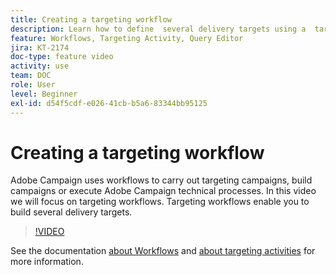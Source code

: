 ```yaml
---
title: Creating a targeting workflow
description: Learn how to define  several delivery targets using a  targeting workflows.
feature: Workflows, Targeting Activity, Query Editor
jira: KT-2174
doc-type: feature video
activity: use
team: DOC
role: User
level: Beginner
exl-id: d54f5cdf-e026-41cb-b5a6-83344bb95125
---
```

# Creating a targeting workflow

Adobe Campaign uses workflows to carry out targeting campaigns, build campaigns or execute Adobe Campaign technical processes. In this video we will focus on targeting workflows. Targeting workflows enable you to build several delivery targets.

>[!VIDEO](https://video.tv.adobe.com/v/25605?quality=12&learn=on)

See the documentation [about Workflows](https://experienceleague.adobe.com/docs/campaign-classic/using/automating-with-workflows/introduction/about-workflows.html)
and [about targeting activities](https://experienceleague.adobe.com/docs/campaign-classic/using/automating-with-workflows/targeting-activities/about-targeting-activities.html) for more information.
